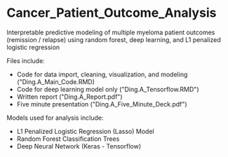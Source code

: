 # Cancer_Patient_Outcome_Analysis
Interpretable predictive modeling of multiple myeloma patient outcomes (remission / relapse) using random forest, deep learning, and L1 penalized logistic regression

Files include:
- Code for data import, cleaning, visualization, and modeling ("Ding.A_Main_Code.RMD)
- Code for deep learning model only ("Ding.A_Tensorflow.RMD")
- Written report ("Ding.A_Report.pdf")
- Five minute presentation ("Ding.A_Five_Minute_Deck.pdf")

Models used for analysis include:
- L1 Penalized Logistic Regression (Lasso) Model
- Random Forest Classification Trees
- Deep Neural Network (Keras - Tensorflow)
